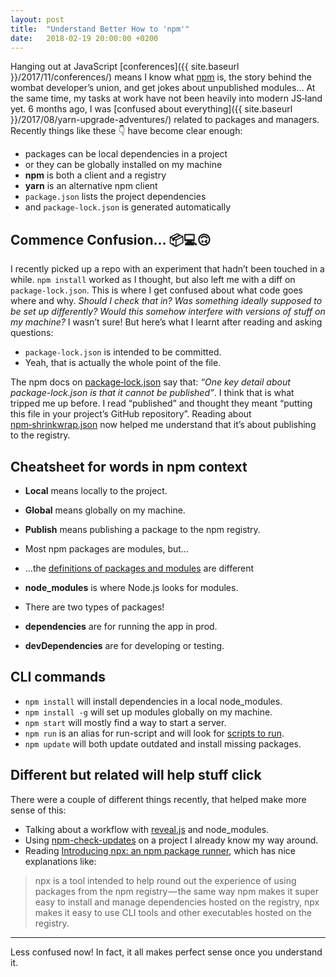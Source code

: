 ```yaml
---
layout: post
title:  "Understand Better How to 'npm'"
date:   2018-02-19 20:00:00 +0200
---
```


Hanging out at JavaScript [conferences]({{ site.baseurl }}/2017/11/conferences/) means I know what [npm](https://docs.npmjs.com/getting-started/what-is-npm) is, the story behind the wombat developer’s union, and get jokes about unpublished modules… At the same time, my tasks at work have not been heavily into modern JS&#8209;land yet. 6 months ago, I was [confused about everything]({{ site.baseurl }}/2017/08/yarn-upgrade-adventures/) related to packages and managers. Recently things like these 👇 have become clear enough:

* packages can be local dependencies in a project
* or they can be globally installed on my machine
* **npm** is both a client and a registry
* **yarn** is an alternative npm client
* `package.json` lists the project dependencies
* and `package-lock.json` is generated automatically

## Commence Confusion… 📦💻🙃

I recently picked up a repo with an experiment that hadn’t been touched in a while. `npm install` worked as I thought, but also left me with a diff on `package-lock.json`. This is where I get confused about what code goes where and why. *Should I check that in? Was something ideally supposed to be set up differently? Would this somehow interfere with versions of stuff on my machine?* I wasn’t sure! But here’s what I learnt after reading and asking questions:

* `package-lock.json` is intended to be committed.
* Yeah, that is actually the whole point of the file.

The npm docs on [package&#8209;lock.json](https://docs.npmjs.com/files/package-lock.json) say that: *“One key detail about package-lock.json is that it cannot be published”*. I think that is what tripped me up before. I read “published” and thought they meant “putting this file in your project’s GitHub repository”. Reading about  [npm&#8209;shrinkwrap.json](https://docs.npmjs.com/files/shrinkwrap.json) now helped me understand that it’s about publishing to the registry.


## Cheatsheet for words in npm context

* **Local** means locally to the project.
* **Global** means globally on my machine.
* **Publish** means publishing a package to the npm registry.

* Most npm packages are modules, but…
* …the [definitions of packages and modules](https://docs.npmjs.com/getting-started/packages) are different
* **node_modules** is where Node.js looks for modules.

* There are two types of packages!
* **dependencies** are for running the app in prod.
* **devDependencies** are for developing or testing.



## CLI commands

* `npm install` will install dependencies in a local node_modules.
* `npm install -g` will set up modules globally on my machine.
* `npm start` will mostly find a way to start a server.
* `npm run` is an alias for run-script and will look for [scripts to run](https://docs.npmjs.com/cli/run-script).
* `npm update` will both update outdated and install missing packages.

## Different but related will help stuff click

There were a couple of different things recently, that helped make more sense of this:

* Talking about a workflow with [reveal.js](https://revealjs.com/) and node_modules.
* Using [npm-check-updates](https://www.npmjs.com/package/npm-check-updates) on a project I already know my way around.
* Reading [Introducing npx: an npm package runner](https://medium.com/@maybekatz/introducing-npx-an-npm-package-runner-55f7d4bd282b), which has nice explanations like:

> npx is a tool intended to help round out the experience of using packages from the npm registry — the same way npm makes it super easy to install and manage dependencies hosted on the registry, npx makes it easy to use CLI tools and other executables hosted on the registry.

---

Less confused now! In fact, it all makes perfect sense once you understand it.
